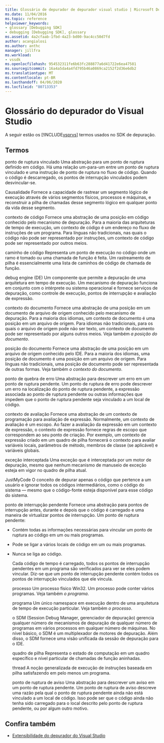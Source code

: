 ```yaml
---
title: Glossário de depurador de depurador visual studio | Microsoft Docs
ms.date: 11/04/2016
ms.topic: reference
helpviewer_keywords:
- glossary [Debugging SDK]
- debugging [Debugging SDK], glossary
ms.assetid: 4a2cfaab-1fbd-4a23-bd00-9ac4cc50d7fd
author: acangialosi
ms.author: anthc
manager: jillfra
ms.workload:
- vssdk
ms.openlocfilehash: 954532311fe6b63fc288877a6d41722e6ea47581
ms.sourcegitcommit: 16a4a5da4a4fd795b46a0869ca2152f2d36e6db2
ms.translationtype: MT
ms.contentlocale: pt-BR
ms.lasthandoff: 04/06/2020
ms.locfileid: "80713353"
---
```

# <a name="visual-studio-debugger-glossary"></a>Glossário do depurador do Visual Studio
A seguir estão os [!INCLUDE[vsprvs](../../../code-quality/includes/vsprvs_md.md)] termos usados no SDK de depuração.

## <a name="terms"></a>Termos
 ponto de ruptura vinculado Uma abstração para um ponto de ruptura definido em código. Há uma relação um-para-um entre um ponto de ruptura vinculado e uma instrução de ponto de ruptura no fluxo de código. Quando o código é descarregado, os pontos de interrupção vinculados podem desvincular-se.

 Causalidade Fornece a capacidade de rastrear um segmento lógico de execução através de vários segmentos físicos, processos e máquinas, e reconstruir a pilha de chamadas desse segmento lógico em qualquer ponto da vida desse segmento.

 contexto de código Fornece uma abstração de uma posição em código conhecido pelo mecanismo de depuração. Para a maioria das arquiteturas de tempo de execução, um contexto de código é um endereço no fluxo de instruções de um programa. Para línguas não tradicionais, nas quais o código não pode ser representado por instruções, um contexto de código pode ser representado por outros meios.

 caminho de código Representa um ponto de execução no código onde um ramo é tomado ou uma chamada de função é feita. Um rastreamento de pilha é essencialmente uma lista de caminhos de código de chamada de função.

 debug engine (DE) Um componente que permite a depuração de uma arquitetura em tempo de execução. Um mecanismo de depuração funciona em conjunto com o intérprete ou sistema operacional e fornece serviços de depuração, como controle de execução, pontos de interrupção e avaliação de expressão.

 contexto do documento Fornece uma abstração de uma posição em um documento de arquivo de origem conhecido pelo mecanismo de depuração. Para a maioria dos idiomas, um contexto de documento é uma posição em um arquivo de origem. Para idiomas não tradicionais, para os quais o arquivo de origem pode não ser texto, um contexto de documento pode ser representado por alguns outros meios. Veja também *a posição do documento*.

 posição do documento Fornece uma abstração de uma posição em um arquivo de origem conhecido pelo IDE. Para a maioria dos idiomas, uma posição de documento é uma posição em um arquivo de origem. Para línguas não tradicionais, uma posição de documento pode ser representada de outras formas. Veja também *o contexto do documento*.

 ponto de quebra de erro Uma abstração para descrever um erro em um ponto de ruptura pendente. Um ponto de ruptura de erro pode descrever um erro na localização do ponto de ruptura pendente, a expressão associada ao ponto de ruptura pendente ou outras informações que impedem que o ponto de ruptura pendente seja vinculado a um local de código.

 contexto de avaliação Fornece uma abstração de um contexto de programação para avaliação de expressão. Normalmente, um contexto de avaliação é um escopo. Ao fazer a avaliação da expressão em um contexto de expressão, o contexto de expressão fornece regras de escopo que correspondem ao seu ponto de criação. Por exemplo, um contexto de expressão criado em um quadro de pilha fornecerá o contexto para avaliar variáveis locais, parâmetros de método, membros de classe (se aplicável) e variáveis globais.

 exceção interceptada Uma exceção que é interceptada por um motor de depuração, mesmo que nenhum mecanismo de manuseio de exceção esteja em vigor no quadro de pilha atual.

 JustMyCode O conceito de depurar apenas o código que pertence a um usuário e ignorar todos os códigos intermediários, como o código do sistema — mesmo que o código-fonte esteja disponível para esse código do sistema.

 ponto de interrupção pendente Fornece uma abstração para pontos de interrupção antes, durante e depois que o código é carregado e uma maneira de virtualizar pontos de interrupção. Um ponto de ruptura pendente:

- Contém todas as informações necessárias para vincular um ponto de ruptura ao código em um ou mais programas.

- Pode se ligar a vários locais de código em um ou mais programas.

- Nunca se liga ao código.

  Cada código de tempo é carregado, todos os pontos de interrupção pendentes em um programa são verificados para ver se eles podem vincular. Diz-se que um ponto de interrupção pendente contém todos os pontos de interrupção vinculados que ele vincula.

  processo Um processo físico Win32. Um processo pode conter vários programas. Veja também *o programa*.

  programa Um único namespace em execução dentro de uma arquitetura de tempo de execução particular. Veja também *o processo*.

  o SDM (Session Debug Manager, gerenciador de depuração) gerencia qualquer número de mecanismos de depuração de qualquer número de programas em vários processos em qualquer número de máquinas. No nível básico, o SDM é um multiplexador de motores de depuração. Além disso, o SDM fornece uma visão unificada da sessão de depuração para o IDE.

  quadro de pilha Representa o estado de computação em um quadro específico e nível particular de chamadas de função aninhadas.

  thread A noção generalizada de execução de instruções baseada em pilha satisfazendo em pelo menos um programa.

  ponto de ruptura de aviso Uma abstração para descrever um aviso em um ponto de ruptura pendente. Um ponto de ruptura de aviso descreve uma razão pela qual o ponto de ruptura pendente ainda não está vinculado a um local de código. Isso pode ser que o código ainda não tenha sido carregado para o local descrito pelo ponto de ruptura pendente, ou por algum outro motivo.

## <a name="see-also"></a>Confira também
- [Extensibilidade do depurador do Visual Studio](../../../extensibility/debugger/visual-studio-debugger-extensibility.md)
